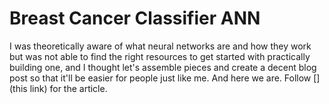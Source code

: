 # Breast Cancer Classifier ANN
I was theoretically aware of what neural networks are and how they work but was not able to find the right resources to get started with practically building one, and I thought let's assemble pieces and create a decent blog post so that it'll be easier for people just like me. And here we are. Follow [](this link) for the article.
